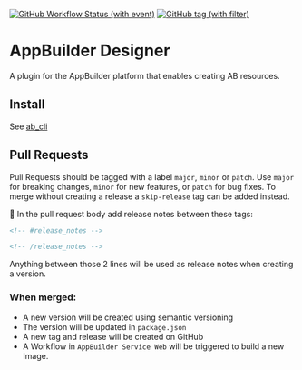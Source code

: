 [![GitHub Workflow Status (with event)](https://img.shields.io/github/actions/workflow/status/CruGlobal/plugin_ABDesigner/pr-merge-release.yml?logo=github&label=Build%20%26%20Test)](https://github.com/CruGlobal/plugin_ABDesigner/actions/workflows/pr-merge-release.yml)
[![GitHub tag (with filter)](https://img.shields.io/github/v/tag/CruGlobal/plugin_ABDesigner?logo=github&label=Latest%20Version)
](https://github.com/CruGlobal/plugin_ABDesigner/releases)

# AppBuilder Designer
A plugin for the AppBuilder platform that enables creating AB resources.

## Install
See [ab_cli](https://github.com/CruGlobal/ab-cli)

## Pull Requests
Pull Requests should be tagged with a label `major`, `minor` or `patch`. Use `major` for breaking changes, `minor` for new features, or `patch` for bug fixes. To merge without creating a release a `skip-release` tag can be added instead.

:pencil: In the pull request body add release notes between these tags:
```md
<!-- #release_notes -->

<!-- /release_notes --> 
```
Anything between those 2 lines will be used as release notes when creating a version.

### When merged:
 - A new version will be created using semantic versioning
 - The version will be updated in `package.json`
 - A new tag and release will be created on GitHub
 - A Workflow in `AppBuilder Service Web` will be triggered to build a new Image.